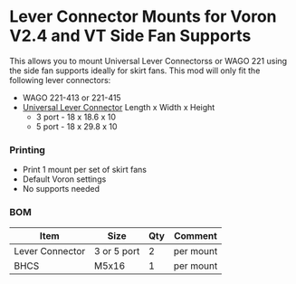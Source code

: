 # Lever Connector Mounts for Voron V2.4 and VT Side Fan Supports

This allows you to mount Universal Lever Connectorss or WAGO 221 using the side fan supports ideally for skirt fans.
This mod will only fit the following lever connectors:
  * WAGO 221-413 or 221-415
  * [Universal Lever Connector](https://a.co/d/akYQ0u1) Length x Width x Height
      * 3 port - 18 x 18.6 x 10
      * 5 port - 18 x 29.8 x 10

### Printing
  * Print 1 mount per set of skirt fans
  * Default Voron settings
  * No supports needed

### BOM
Item | Size | Qty | Comment 
--- | --- | --- | ---
Lever Connector | 3 or 5 port | 2 | per mount
BHCS | M5x16 | 1 | per mount
